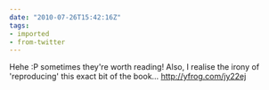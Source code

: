 ```yaml
---
date: "2010-07-26T15:42:16Z"
tags:
- imported
- from-twitter
---
```

Hehe :P sometimes they're worth reading\! Also, I realise the irony of 'reproducing' this exact bit of the book… http://yfrog.com/jy22ej
